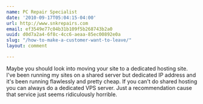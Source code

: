 ```yaml
---
name: PC Repair Specialist
date: '2010-09-17T05:04:15-04:00'
url: http://www.snkrepairs.com
email: ef3549e77c04b31b109f5b268743b2a0
uuid: d0d7a2a4-6f8c-4cc6-aeaa-85ec00892e0a
slug: "/how-to-make-a-customer-want-to-leave/"
layout: comment

---
```


Maybe you should look into moving your site to a dedicated hosting site. I've been running my sites on a shared server but dedicated IP address and it's been running flawlessly and pretty cheap. If you can't do shared hosting you can always do a dedicated VPS server. Just a recommendation cause that service just seems ridiculously horrible.
